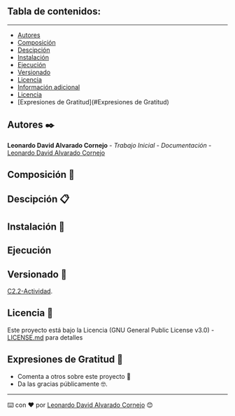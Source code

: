 ## Tabla de contenidos:
---

- [Autores](#Autores)
- [Composición](#Composición)
- [Descipción](#Descipción)
- [Instalación](#Instalación)
- [Ejecución](#Ejecución)
- [Versionado](#Versionado)
- [Licencia](#Licencia)
- [Información adicional](#información-adicional)
- [Licencia](#licencia)
- [Expresiones de Gratitud](#Expresiones de Gratitud)

## Autores ✒️

**Leonardo David Alvarado Cornejo** - *Trabajo Inicial* - *Documentación* - [Leonardo David Alvarado Cornejo](https://github.com/Leonardo-David-Alvarado-Cornejo)

## Composición 🚀

## Descipción  📋

## Instalación 🔧

## Ejecución 

## Versionado 📌

[C2.2-Actividad](https://github.com/Leonardo-David-Alvarado-Cornejo/C2.2-Actividad/tags).

## Licencia 📄

Este proyecto está bajo la Licencia (GNU General Public License v3.0) -  [LICENSE.md](LICENSE) para detalles

## Expresiones de Gratitud 🎁

* Comenta a otros sobre este proyecto 📢
* Da las gracias públicamente 🤓.

---
⌨️ con ❤️ por [Leonardo David Alvarado Cornejo](https://github.com/Leonardo-David-Alvarado-Cornejo) 😊
